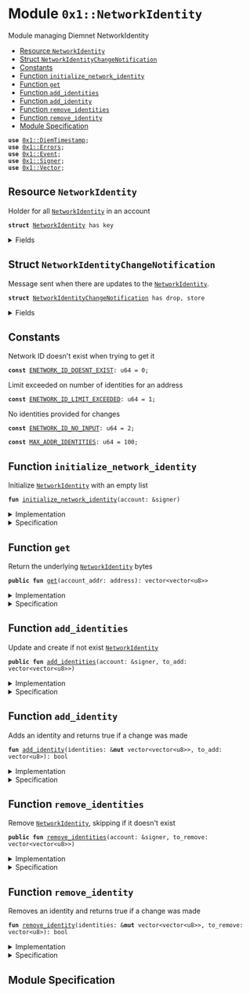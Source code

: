 
<a name="0x1_NetworkIdentity"></a>

# Module `0x1::NetworkIdentity`

Module managing Diemnet NetworkIdentity


-  [Resource `NetworkIdentity`](#0x1_NetworkIdentity_NetworkIdentity)
-  [Struct `NetworkIdentityChangeNotification`](#0x1_NetworkIdentity_NetworkIdentityChangeNotification)
-  [Constants](#@Constants_0)
-  [Function `initialize_network_identity`](#0x1_NetworkIdentity_initialize_network_identity)
-  [Function `get`](#0x1_NetworkIdentity_get)
-  [Function `add_identities`](#0x1_NetworkIdentity_add_identities)
-  [Function `add_identity`](#0x1_NetworkIdentity_add_identity)
-  [Function `remove_identities`](#0x1_NetworkIdentity_remove_identities)
-  [Function `remove_identity`](#0x1_NetworkIdentity_remove_identity)
-  [Module Specification](#@Module_Specification_1)


<pre><code><b>use</b> <a href="DiemTimestamp.md#0x1_DiemTimestamp">0x1::DiemTimestamp</a>;
<b>use</b> <a href="../../../../../../move-stdlib/docs/Errors.md#0x1_Errors">0x1::Errors</a>;
<b>use</b> <a href="../../../../../../move-stdlib/docs/Event.md#0x1_Event">0x1::Event</a>;
<b>use</b> <a href="../../../../../../move-stdlib/docs/Signer.md#0x1_Signer">0x1::Signer</a>;
<b>use</b> <a href="../../../../../../move-stdlib/docs/Vector.md#0x1_Vector">0x1::Vector</a>;
</code></pre>



<a name="0x1_NetworkIdentity_NetworkIdentity"></a>

## Resource `NetworkIdentity`

Holder for all <code><a href="NetworkIdentity.md#0x1_NetworkIdentity">NetworkIdentity</a></code> in an account


<pre><code><b>struct</b> <a href="NetworkIdentity.md#0x1_NetworkIdentity">NetworkIdentity</a> has key
</code></pre>



<details>
<summary>Fields</summary>


<dl>
<dt>
<code>identities: vector&lt;vector&lt;u8&gt;&gt;</code>
</dt>
<dd>

</dd>
<dt>
<code>identity_change_events: <a href="../../../../../../move-stdlib/docs/Event.md#0x1_Event_EventHandle">Event::EventHandle</a>&lt;<a href="NetworkIdentity.md#0x1_NetworkIdentity_NetworkIdentityChangeNotification">NetworkIdentity::NetworkIdentityChangeNotification</a>&gt;</code>
</dt>
<dd>
 Event handle for <code>identities</code> rotation events
</dd>
</dl>


</details>

<a name="0x1_NetworkIdentity_NetworkIdentityChangeNotification"></a>

## Struct `NetworkIdentityChangeNotification`

Message sent when there are updates to the <code><a href="NetworkIdentity.md#0x1_NetworkIdentity">NetworkIdentity</a></code>.


<pre><code><b>struct</b> <a href="NetworkIdentity.md#0x1_NetworkIdentity_NetworkIdentityChangeNotification">NetworkIdentityChangeNotification</a> has drop, store
</code></pre>



<details>
<summary>Fields</summary>


<dl>
<dt>
<code>identities: vector&lt;vector&lt;u8&gt;&gt;</code>
</dt>
<dd>
 The new identities
</dd>
<dt>
<code>time_rotated_seconds: u64</code>
</dt>
<dd>
 The time at which the <code>identities</code> was rotated
</dd>
</dl>


</details>

<a name="@Constants_0"></a>

## Constants


<a name="0x1_NetworkIdentity_ENETWORK_ID_DOESNT_EXIST"></a>

Network ID doesn't exist when trying to get it


<pre><code><b>const</b> <a href="NetworkIdentity.md#0x1_NetworkIdentity_ENETWORK_ID_DOESNT_EXIST">ENETWORK_ID_DOESNT_EXIST</a>: u64 = 0;
</code></pre>



<a name="0x1_NetworkIdentity_ENETWORK_ID_LIMIT_EXCEEDED"></a>

Limit exceeded on number of identities for an address


<pre><code><b>const</b> <a href="NetworkIdentity.md#0x1_NetworkIdentity_ENETWORK_ID_LIMIT_EXCEEDED">ENETWORK_ID_LIMIT_EXCEEDED</a>: u64 = 1;
</code></pre>



<a name="0x1_NetworkIdentity_ENETWORK_ID_NO_INPUT"></a>

No identities provided for changes


<pre><code><b>const</b> <a href="NetworkIdentity.md#0x1_NetworkIdentity_ENETWORK_ID_NO_INPUT">ENETWORK_ID_NO_INPUT</a>: u64 = 2;
</code></pre>



<a name="0x1_NetworkIdentity_MAX_ADDR_IDENTITIES"></a>



<pre><code><b>const</b> <a href="NetworkIdentity.md#0x1_NetworkIdentity_MAX_ADDR_IDENTITIES">MAX_ADDR_IDENTITIES</a>: u64 = 100;
</code></pre>



<a name="0x1_NetworkIdentity_initialize_network_identity"></a>

## Function `initialize_network_identity`

Initialize <code><a href="NetworkIdentity.md#0x1_NetworkIdentity">NetworkIdentity</a></code> with an empty list


<pre><code><b>fun</b> <a href="NetworkIdentity.md#0x1_NetworkIdentity_initialize_network_identity">initialize_network_identity</a>(account: &signer)
</code></pre>



<details>
<summary>Implementation</summary>


<pre><code><b>fun</b> <a href="NetworkIdentity.md#0x1_NetworkIdentity_initialize_network_identity">initialize_network_identity</a>(account: &signer) {
    <b>let</b> identities = <a href="../../../../../../move-stdlib/docs/Vector.md#0x1_Vector_empty">Vector::empty</a>&lt;vector&lt;u8&gt;&gt;();
    <b>let</b> identity_change_events = <a href="../../../../../../move-stdlib/docs/Event.md#0x1_Event_new_event_handle">Event::new_event_handle</a>&lt;<a href="NetworkIdentity.md#0x1_NetworkIdentity_NetworkIdentityChangeNotification">NetworkIdentityChangeNotification</a>&gt;(account);
    move_to(account, <a href="NetworkIdentity.md#0x1_NetworkIdentity">NetworkIdentity</a> { identities, identity_change_events });
}
</code></pre>



</details>

<details>
<summary>Specification</summary>



<pre><code><b>let</b> account_addr = <a href="../../../../../../move-stdlib/docs/Signer.md#0x1_Signer_spec_address_of">Signer::spec_address_of</a>(account);
<b>ensures</b> <b>exists</b>&lt;<a href="NetworkIdentity.md#0x1_NetworkIdentity">NetworkIdentity</a>&gt;(account_addr);
<b>modifies</b> <b>global</b>&lt;<a href="NetworkIdentity.md#0x1_NetworkIdentity">NetworkIdentity</a>&gt;(account_addr);
</code></pre>



</details>

<a name="0x1_NetworkIdentity_get"></a>

## Function `get`

Return the underlying <code><a href="NetworkIdentity.md#0x1_NetworkIdentity">NetworkIdentity</a></code> bytes


<pre><code><b>public</b> <b>fun</b> <a href="NetworkIdentity.md#0x1_NetworkIdentity_get">get</a>(account_addr: address): vector&lt;vector&lt;u8&gt;&gt;
</code></pre>



<details>
<summary>Implementation</summary>


<pre><code><b>public</b> <b>fun</b> <a href="NetworkIdentity.md#0x1_NetworkIdentity_get">get</a>(account_addr: address): vector&lt;vector&lt;u8&gt;&gt; <b>acquires</b> <a href="NetworkIdentity.md#0x1_NetworkIdentity">NetworkIdentity</a> {
    <b>assert</b>(<b>exists</b>&lt;<a href="NetworkIdentity.md#0x1_NetworkIdentity">NetworkIdentity</a>&gt;(account_addr), <a href="NetworkIdentity.md#0x1_NetworkIdentity_ENETWORK_ID_DOESNT_EXIST">ENETWORK_ID_DOESNT_EXIST</a>);
    *&borrow_global&lt;<a href="NetworkIdentity.md#0x1_NetworkIdentity">NetworkIdentity</a>&gt;(account_addr).identities
}
</code></pre>



</details>

<details>
<summary>Specification</summary>



<pre><code><b>aborts_if</b> !<b>exists</b>&lt;<a href="NetworkIdentity.md#0x1_NetworkIdentity">NetworkIdentity</a>&gt;(account_addr);
</code></pre>



</details>

<a name="0x1_NetworkIdentity_add_identities"></a>

## Function `add_identities`

Update and create if not exist <code><a href="NetworkIdentity.md#0x1_NetworkIdentity">NetworkIdentity</a></code>


<pre><code><b>public</b> <b>fun</b> <a href="NetworkIdentity.md#0x1_NetworkIdentity_add_identities">add_identities</a>(account: &signer, to_add: vector&lt;vector&lt;u8&gt;&gt;)
</code></pre>



<details>
<summary>Implementation</summary>


<pre><code><b>public</b> <b>fun</b> <a href="NetworkIdentity.md#0x1_NetworkIdentity_add_identities">add_identities</a>(account: &signer, to_add: vector&lt;vector&lt;u8&gt;&gt;) <b>acquires</b> <a href="NetworkIdentity.md#0x1_NetworkIdentity">NetworkIdentity</a> {
    <b>let</b> num_to_add = <a href="../../../../../../move-stdlib/docs/Vector.md#0x1_Vector_length">Vector::length</a>(&to_add);
    <b>assert</b>(num_to_add &gt; 0, <a href="NetworkIdentity.md#0x1_NetworkIdentity_ENETWORK_ID_NO_INPUT">ENETWORK_ID_NO_INPUT</a>);

    <b>if</b> (!<b>exists</b>&lt;<a href="NetworkIdentity.md#0x1_NetworkIdentity">NetworkIdentity</a>&gt;(<a href="../../../../../../move-stdlib/docs/Signer.md#0x1_Signer_address_of">Signer::address_of</a>(account))) {
        <a href="NetworkIdentity.md#0x1_NetworkIdentity_initialize_network_identity">initialize_network_identity</a>(account);
    };
    <b>let</b> identity = borrow_global_mut&lt;<a href="NetworkIdentity.md#0x1_NetworkIdentity">NetworkIdentity</a>&gt;(<a href="../../../../../../move-stdlib/docs/Signer.md#0x1_Signer_address_of">Signer::address_of</a>(account));
    <b>let</b> identities = &<b>mut</b> identity.identities;

    <b>assert</b>(<a href="../../../../../../move-stdlib/docs/Vector.md#0x1_Vector_length">Vector::length</a>(identities) + num_to_add &lt;= <a href="NetworkIdentity.md#0x1_NetworkIdentity_MAX_ADDR_IDENTITIES">MAX_ADDR_IDENTITIES</a>, <a href="../../../../../../move-stdlib/docs/Errors.md#0x1_Errors_limit_exceeded">Errors::limit_exceeded</a>(<a href="NetworkIdentity.md#0x1_NetworkIdentity_ENETWORK_ID_LIMIT_EXCEEDED">ENETWORK_ID_LIMIT_EXCEEDED</a>));

    <b>let</b> i = 0;
    <b>let</b> has_change = <b>false</b>;
    <b>while</b> (i &lt; num_to_add) {
       has_change = has_change || <a href="NetworkIdentity.md#0x1_NetworkIdentity_add_identity">add_identity</a>(identities, *<a href="../../../../../../move-stdlib/docs/Vector.md#0x1_Vector_borrow">Vector::borrow</a>(&to_add, i));
       i = i + 1;
    };


    <b>if</b> (has_change) {
        <a href="../../../../../../move-stdlib/docs/Event.md#0x1_Event_emit_event">Event::emit_event</a>(&<b>mut</b> identity.identity_change_events, <a href="NetworkIdentity.md#0x1_NetworkIdentity_NetworkIdentityChangeNotification">NetworkIdentityChangeNotification</a> {
            identities: *&identity.identities,
            time_rotated_seconds: <a href="DiemTimestamp.md#0x1_DiemTimestamp_now_seconds">DiemTimestamp::now_seconds</a>(),
        });
    }
}
</code></pre>



</details>

<details>
<summary>Specification</summary>



<pre><code><b>let</b> account_addr = <a href="../../../../../../move-stdlib/docs/Signer.md#0x1_Signer_spec_address_of">Signer::spec_address_of</a>(account);
<b>let</b> num_identities = len(<b>global</b>&lt;<a href="NetworkIdentity.md#0x1_NetworkIdentity">NetworkIdentity</a>&gt;(account_addr).identities);
<b>modifies</b> <b>global</b>&lt;<a href="NetworkIdentity.md#0x1_NetworkIdentity">NetworkIdentity</a>&gt;(account_addr);
<b>invariant</b> <b>exists</b>&lt;<a href="NetworkIdentity.md#0x1_NetworkIdentity">NetworkIdentity</a>&gt;(account_addr);
<b>invariant</b> num_identities &lt;= <a href="NetworkIdentity.md#0x1_NetworkIdentity_MAX_ADDR_IDENTITIES">MAX_ADDR_IDENTITIES</a>;
</code></pre>



</details>

<a name="0x1_NetworkIdentity_add_identity"></a>

## Function `add_identity`

Adds an identity and returns true if a change was made


<pre><code><b>fun</b> <a href="NetworkIdentity.md#0x1_NetworkIdentity_add_identity">add_identity</a>(identities: &<b>mut</b> vector&lt;vector&lt;u8&gt;&gt;, to_add: vector&lt;u8&gt;): bool
</code></pre>



<details>
<summary>Implementation</summary>


<pre><code><b>fun</b> <a href="NetworkIdentity.md#0x1_NetworkIdentity_add_identity">add_identity</a>(identities: &<b>mut</b> vector&lt;vector&lt;u8&gt;&gt;, to_add: vector&lt;u8&gt;): bool {
    <b>if</b> (!<a href="../../../../../../move-stdlib/docs/Vector.md#0x1_Vector_contains">Vector::contains</a>(identities, &to_add)) {
        <a href="../../../../../../move-stdlib/docs/Vector.md#0x1_Vector_push_back">Vector::push_back</a>(identities, to_add);
        <b>true</b>
    } <b>else</b> {
        <b>false</b>
    }
}
</code></pre>



</details>

<details>
<summary>Specification</summary>



<pre><code><b>ensures</b> contains&lt;vector&lt;u8&gt;&gt;(identities, to_add);
</code></pre>



</details>

<a name="0x1_NetworkIdentity_remove_identities"></a>

## Function `remove_identities`

Remove <code><a href="NetworkIdentity.md#0x1_NetworkIdentity">NetworkIdentity</a></code>, skipping if it doesn't exist


<pre><code><b>public</b> <b>fun</b> <a href="NetworkIdentity.md#0x1_NetworkIdentity_remove_identities">remove_identities</a>(account: &signer, to_remove: vector&lt;vector&lt;u8&gt;&gt;)
</code></pre>



<details>
<summary>Implementation</summary>


<pre><code><b>public</b> <b>fun</b> <a href="NetworkIdentity.md#0x1_NetworkIdentity_remove_identities">remove_identities</a>(account: &signer, to_remove: vector&lt;vector&lt;u8&gt;&gt;) <b>acquires</b> <a href="NetworkIdentity.md#0x1_NetworkIdentity">NetworkIdentity</a> {
    <b>let</b> num_to_remove = <a href="../../../../../../move-stdlib/docs/Vector.md#0x1_Vector_length">Vector::length</a>(&to_remove);
    <b>assert</b>(num_to_remove &gt; 0, <a href="NetworkIdentity.md#0x1_NetworkIdentity_ENETWORK_ID_NO_INPUT">ENETWORK_ID_NO_INPUT</a>);
    <b>assert</b>(num_to_remove &lt;= <a href="NetworkIdentity.md#0x1_NetworkIdentity_MAX_ADDR_IDENTITIES">MAX_ADDR_IDENTITIES</a>, <a href="NetworkIdentity.md#0x1_NetworkIdentity_ENETWORK_ID_LIMIT_EXCEEDED">ENETWORK_ID_LIMIT_EXCEEDED</a>);

    <b>let</b> account_addr = <a href="../../../../../../move-stdlib/docs/Signer.md#0x1_Signer_address_of">Signer::address_of</a>(account);
    <b>assert</b>(<b>exists</b>&lt;<a href="NetworkIdentity.md#0x1_NetworkIdentity">NetworkIdentity</a>&gt;(account_addr), <a href="NetworkIdentity.md#0x1_NetworkIdentity_ENETWORK_ID_DOESNT_EXIST">ENETWORK_ID_DOESNT_EXIST</a>);

    <b>let</b> identity = borrow_global_mut&lt;<a href="NetworkIdentity.md#0x1_NetworkIdentity">NetworkIdentity</a>&gt;(account_addr);
    <b>let</b> identities = &<b>mut</b> identity.identities;

    <b>let</b> i = 0;
    <b>let</b> has_change = <b>false</b>;
    <b>while</b> (i &lt; num_to_remove) {
       has_change = has_change || <a href="NetworkIdentity.md#0x1_NetworkIdentity_remove_identity">remove_identity</a>(identities, *<a href="../../../../../../move-stdlib/docs/Vector.md#0x1_Vector_borrow">Vector::borrow</a>(&to_remove, i));
       i = i + 1;
    };

    <b>if</b> (has_change) {
        <a href="../../../../../../move-stdlib/docs/Event.md#0x1_Event_emit_event">Event::emit_event</a>(&<b>mut</b> identity.identity_change_events, <a href="NetworkIdentity.md#0x1_NetworkIdentity_NetworkIdentityChangeNotification">NetworkIdentityChangeNotification</a> {
            identities: *&identity.identities,
            time_rotated_seconds: <a href="DiemTimestamp.md#0x1_DiemTimestamp_now_seconds">DiemTimestamp::now_seconds</a>(),
        });
    };
}
</code></pre>



</details>

<details>
<summary>Specification</summary>



<pre><code><b>let</b> account_addr = <a href="../../../../../../move-stdlib/docs/Signer.md#0x1_Signer_spec_address_of">Signer::spec_address_of</a>(account);
<b>let</b> num_identities = len(<b>global</b>&lt;<a href="NetworkIdentity.md#0x1_NetworkIdentity">NetworkIdentity</a>&gt;(account_addr).identities);
<b>modifies</b> <b>global</b>&lt;<a href="NetworkIdentity.md#0x1_NetworkIdentity">NetworkIdentity</a>&gt;(account_addr);
<b>invariant</b> <b>exists</b>&lt;<a href="NetworkIdentity.md#0x1_NetworkIdentity">NetworkIdentity</a>&gt;(account_addr);
<b>invariant</b> num_identities &lt;= <a href="NetworkIdentity.md#0x1_NetworkIdentity_MAX_ADDR_IDENTITIES">MAX_ADDR_IDENTITIES</a>;
</code></pre>



</details>

<a name="0x1_NetworkIdentity_remove_identity"></a>

## Function `remove_identity`

Removes an identity and returns true if a change was made


<pre><code><b>fun</b> <a href="NetworkIdentity.md#0x1_NetworkIdentity_remove_identity">remove_identity</a>(identities: &<b>mut</b> vector&lt;vector&lt;u8&gt;&gt;, to_remove: vector&lt;u8&gt;): bool
</code></pre>



<details>
<summary>Implementation</summary>


<pre><code><b>fun</b> <a href="NetworkIdentity.md#0x1_NetworkIdentity_remove_identity">remove_identity</a>(identities: &<b>mut</b> vector&lt;vector&lt;u8&gt;&gt;, to_remove: vector&lt;u8&gt;): bool {
    <b>let</b> (exist, i) = <a href="../../../../../../move-stdlib/docs/Vector.md#0x1_Vector_index_of">Vector::index_of</a>(identities, &to_remove);

    <b>if</b> (exist) {
        <a href="../../../../../../move-stdlib/docs/Vector.md#0x1_Vector_swap_remove">Vector::swap_remove</a>(identities, i);
    };

    exist
}
</code></pre>



</details>

<details>
<summary>Specification</summary>



</details>

<a name="@Module_Specification_1"></a>

## Module Specification


[//]: # ("File containing references which can be used from documentation")
[ACCESS_CONTROL]: https://github.com/diem/dip/blob/main/dips/dip-2.md
[ROLE]: https://github.com/diem/dip/blob/main/dips/dip-2.md#roles
[PERMISSION]: https://github.com/diem/dip/blob/main/dips/dip-2.md#permissions
